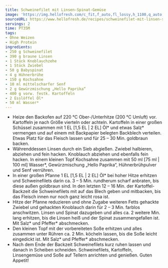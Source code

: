 ```yaml
---
title: Schweinefilet mit Linsen-Spinat-Gemüse
image: 'https://img.hellofresh.com/c_fit,f_auto,fl_lossy,h_1100,q_auto,w_2600/hellofresh_s3/image/schweinefilet-mit-linsen-spinat-gemuse-6cad75c2.jpg'
sourceURL: https://www.hellofresh.de/recipes/schweinefilet-mit-linsen-spinat-gemuse-62dc3f6776acb39d93033595
servings: 2
time: PT35M
tags:
- Ohne Weizen
- High Protein
ingredients:
- 250 g Schweinefilet
- 390 g braune Linsen
- 1 Stück Knoblauchzehe
- 1 Stück Zwiebel
- 50 g Babyspinat
- 4 g Hühnerbrühe
- 150 g Kochsahne
- 10 ml mittelscharfer Senf
- 2 g Gewürzmischung „Hello Paprika“
- 400 g vorw. festk. Kartoffeln
- 2 Esslöffel Öl*
- 50 ml Wasser*
---
```


- Heize den Backofen auf 220 °C Ober-/Unterhitze (200 °C Umluft) vor.  Kartoffeln je nach Größe vierteln oder achteln. Kartoffeln in einer großen Schüssel zusammen mit 1 EL [1,5 EL | 2 EL] Öl\* und etwas Salz\* vermengen und auf einem mit Backpapier belegten Backblech verteilen. Etwas Platz für das Fleisch lassen und für 25 – 30 Min. goldbraun backen.
- Währenddessen Linsen durch ein Sieb abgießen.  Zwiebel halbieren, abziehen und fein hacken.  Knoblauch abziehen und ebenfalls fein hacken.  In einem kleinen Topf Kochsahne zusammen mit 50 ml [75 ml | 100 ml] Wasser\*, Gewürzmischung „Hello Paprika“, Hühnerbrühpulver und Senf verrühren.
- In einer großen Pfanne 1 EL [1,5 EL | 2 EL] Öl\* bei hoher Hitze erhitzen und Schweinefilets darin ca. 3 – 5 Min. rundherum scharf anbraten, bis diese außen goldbraun sind.  In den letzten 12 – 16 Min. der Kartoffel-Backzeit die Schweinefilets mit auf das Blech geben und mitbacken, bis das Fleisch innen nur noch ganz leicht rosa ist.
- Hitze der Pfanne reduzieren und ohne Zugabe weiteren Fetts gehackte Zwiebel und gehackten Knoblauch darin für 2 – 3 Min. farblos anschwitzen.  Linsen und Spinat dazugeben und alles ca. 2 weitere Min. lang erhitzen, bis die Linsen heiß und der Spinat zusammengefallen ist. Mit Salz\* und Pfeffer\* abschmecken.
- Den kleinen Topf mit der vorbereiteten Soße erhitzen und alles zusammen unter Rühren ca. 2 Min. köcheln lassen, bis die Soße leicht eingedickt ist. Mit Salz\* und Pfeffer\* abschmecken.
- Nach dem Ende der Backzeit Schweinefilets kurz ruhen lassen und danach in Scheiben schneiden. Schweinefilets, Kartoffeln, Linsengemüse und Soße auf Tellern anrichten und genießen.  Guten Appetit!
